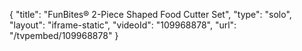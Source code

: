 {
    "title": "FunBites&reg; 2-Piece Shaped Food Cutter Set",
    "type": "solo",
    "layout": "iframe-static",
    "videoId": "109968878",
    "url": "\/tvpembed\/109968878"
}